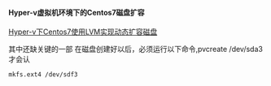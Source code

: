 #### Hyper-v虚拟机环境下的Centos7磁盘扩容

[Hyper-v下Centos7使用LVM实现动态扩容磁盘](http://www.apoyl.com/?p=2232)

其中还缺关键的一部
在磁盘创建好以后，必须运行以下命令,pvcreate /dev/sda3 才会认

```
mkfs.ext4 /dev/sdf3

```